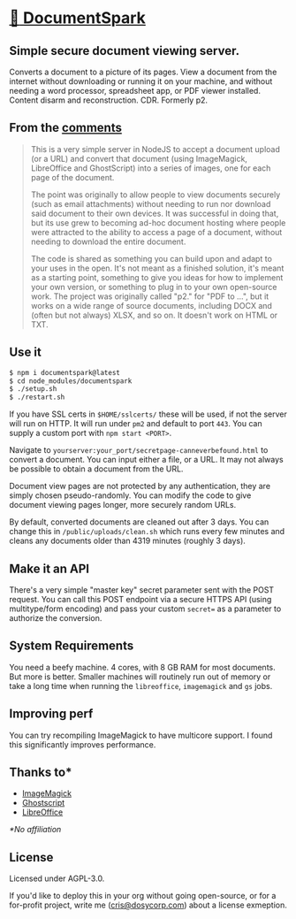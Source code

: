 # [:sparkling_heart: DocumentSpark](https://github.com/dosyago/documentspark)

## Simple secure document viewing server. 

Converts a document to a picture of its pages. View a document from the internet without downloading or running it on your machine, and without needing a word processor, spreadsheet app, or PDF viewer installed. Content disarm and reconstruction. CDR. Formerly p2.

## From the [comments](https://news.ycombinator.com/item?id=28705969)

> This is a very simple server in NodeJS to accept a document upload (or a URL) and convert that document (using ImageMagick, LibreOffice and GhostScript) into a series of images, one for each page of the document.
>
> The point was originally to allow people to view documents securely (such as email attachments) without needing to run nor download said document to their own devices. It was successful in doing that, but its use grew to becoming ad-hoc document hosting where people were attracted to the ability to access a page of a document, without needing to download the entire document.
>
> The code is shared as something you can build upon and adapt to your uses in the open. It's not meant as a finished solution, it's meant as a starting point, something to give you ideas for how to implement your own version, or something to plug in to your own open-source work. The project was originally called "p2." for "PDF to ...", but it works on a wide range of source documents, including DOCX and (often but not always) XLSX, and so on. It doesn't work on HTML or TXT.

## Use it

```sh
$ npm i documentspark@latest
$ cd node_modules/documentspark
$ ./setup.sh 
$ ./restart.sh
```

If you have SSL certs in `$HOME/sslcerts/` these will be used, if not the server will run on HTTP. It will run under `pm2` and default to port `443`. You can supply a custom port with `npm start <PORT>`.

Navigate to `yourserver:your_port/secretpage-canneverbefound.html` to convert a document. You can input either a file, or a URL. It may not always be possible to obtain a document from the URL.

Document view pages are not protected by any authentication, they are simply chosen pseudo-randomly. You can modify the code to give document viewing pages longer, more securely random URLs. 

By default, converted documents are cleaned out after 3 days. You can change this in `/public/uploads/clean.sh` which runs every few minutes and cleans any documents older than 4319 minutes (roughly 3 days). 

## Make it an API

There's a very simple "master key" secret parameter sent with the POST request. You can call this POST endpoint via a secure HTTPS API (using multitype/form encoding) and pass your custom `secret=` as a parameter to authorize the conversion. 

## System Requirements

You need a beefy machine. 4 cores, with 8 GB RAM for most documents. But more is better. Smaller machines will routinely run out of memory or take a long time when running the `libreoffice`, `imagemagick` and `gs` jobs.

## Improving perf

You can try recompiling ImageMagick to have multicore support. I found this significantly improves performance.

## Thanks to\*

- [ImageMagick](https://github.com/ImageMagick/ImageMagick)
- [Ghostscript](https://git.ghostscript.com/)
- [LibreOffice](https://www.libreoffice.org/)

*\*No affiliation*

## License

Licensed under AGPL-3.0.

If you'd like to deploy this in your org without going open-source, or for a for-profit project, write me (cris@dosycorp.com) about a license exmeption.
